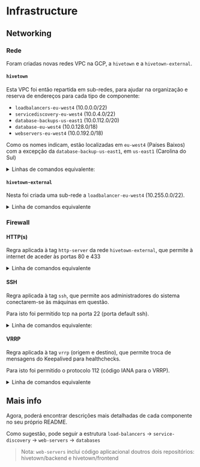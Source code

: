 # Infrastructure

## Networking

### Rede
Foram criadas novas redes VPC na GCP, a `hivetown` e a `hivetown-external`.

#### `hivetown`
Esta VPC foi então repartida em sub-redes, para ajudar na organização e reserva de endereços para cada tipo de componente:
- `loadbalancers-eu-west4` (10.0.0.0/22)
- `servicediscovery-eu-west4` (10.0.4.0/22)
- `database-backups-us-east1` (10.0.112.0/20)
- `database-eu-west4` (10.0.128.0/18)
- `webservers-eu-west4` (10.0.192.0/18)

Como os nomes indicam, estão localizadas em `eu-west4` (Países Baixos) com a excepção da `database-backup-us-east1`, em `us-east1` (Carolina do Sul)

<details>
<summary>Linhas de comandos equivalente:</summary>

```bash
gcloud compute networks create hvt --project=hivetown --description=Hivetown\ Network --subnet-mode=custom --mtu=1460 --bgp-routing-mode=regional

gcloud compute networks subnets create external-eu-west4 --project=hivetown --description=Tr\áfego\ \(HTTP\(s\)\)\ da\ Internet\ para\ os\ \*load\ balancers\* --range=10.0.0.0/21 --stack-type=IPV4_ONLY --network=hvt --region=europe-west4

gcloud compute networks subnets create loadbalancer-vrrp-eu-west4 --project=hivetown --description=Tr\áfego\ \(VRRP\)\ entre\ \*load\ balancers\* --range=10.0.8.0/21 --stack-type=IPV4_ONLY --network=hvt --region=europe-west4 --enable-private-ip-google-access

gcloud compute networks subnets create database-vrrp-replication-eu-west4 --project=hivetown --description=Tr\áfego\ \(VRRP\ e\ Replica\ç\ão\)\ entre\ \*databases\* --range=10.0.16.0/21 --stack-type=IPV4_ONLY --network=hvt --region=europe-west4 --enable-private-ip-google-access

gcloud compute networks subnets create loadbalancer-servicediscovery-eu-west4 --project=hivetown --description=Tr\áfego\ \(\?\?\?\)\ dos\ \*load\ balancers\*\ para\ \*service\ discovery\* --range=10.0.32.0/20 --stack-type=IPV4_ONLY --network=hvt --region=europe-west4

gcloud compute networks subnets create webserver-servicediscovery-eu-west4 --project=hivetown --description=Tr\áfego\ \(\?\?\?\)\ dos\ \*web\ servers\*\ para\ \*service\ discovery\* --range=10.0.64.0/19 --stack-type=IPV4_ONLY --network=hvt --region=europe-west4

gcloud compute networks subnets create loadbalancer-webserver-eu-west4 --project=hivetown --description=Tr\áfego\ \(HTTP\)\ dos\ \*load\ balancers\*\ para\ os\ \*web\ servers\* --range=10.0.96.0/19 --stack-type=IPV4_ONLY --network=hvt --region=europe-west4

gcloud compute networks subnets create webserver-database-eu-west4 --project=hivetown --description=Tr\áfego\ \(\?\?\?\)\ dos\ \*web\ servers\*\ para\ \*databases\* --range=10.0.128.0/19 --stack-type=IPV4_ONLY --network=hvt --region=europe-west4

gcloud compute networks subnets create database-backup-eu-west4 --project=hivetown --description=Tr\áfego\ \(\?\?\?\)\ entre\ \*databases\*\ e\ \[\*database\ backups\*\] --range=10.0.160.0/21 --stack-type=IPV4_ONLY --network=hvt --region=europe-west4

gcloud compute networks subnets create database-backup-us-east1 --project=hivetown --description=Tr\áfego\ \(\?\?\?\)\ entre\ \[\*databases\*\]\ e\ \*database\ backups\* --range=10.1.160.0/21 --stack-type=IPV4_ONLY --network=hvt --region=us-east1

```
</details>

#### `hivetown-external`
Nesta foi criada uma sub-rede a `loadbalancer-eu-west4` (10.255.0.0/22).

<details>
<summary>Linha de comandos equivalente</summary>

```bash
gcloud compute networks create hivetown-external --project=hivetown --description=External\ Interface\ for\ Hivetown --subnet-mode=custom --mtu=1460 --bgp-routing-mode=regional

gcloud compute networks subnets create loadbalancer-eu-west4 --project=hivetown --description=Load\ balancer\ external\ subnet --range=10.255.0.0/22 --stack-type=IPV4_ONLY --network=hivetown-external --region=europe-west4
```
</details>

### Firewall

#### HTTP(s)
Regra aplicada à tag `http-server` da rede `hivetown-external`, que permite à internet de aceder às portas 80 e 433

<details>
<summary>Linha de comandos equivalente</summary>

```bash
gcloud compute --project=hivetown firewall-rules create hivetown-external-allow-http --direction=INGRESS --priority=1000 --network=hivetown-external --action=ALLOW --rules=tcp:80,tcp:433 --source-ranges=0.0.0.0/0 --target-tags=http-server
```
</details>

#### SSH
Regra aplicada à tag `ssh`, que permite aos administradores do sistema conectarem-se às máquinas em questão.

Para isto foi permitido tcp na porta 22 (porta default ssh).

<details>
<summary>Linha de comandos equivalente:</summary>

```bash
gcloud compute --project=hivetown firewall-rules create hvt-ssh --description="Permitir SSH" --direction=INGRESS --priority=1000 --network=hvt --action=ALLOW --rules=tcp:22 --source-ranges=35.235.240.0/20 --target-tags=ssh
```
</details>

#### VRRP
Regra aplicada à tag `vrrp` (origem e destino), que permite troca de mensagens do Keepalived para healthchecks.

Para isto foi permitido o protocolo 112 (código IANA para o VRRP).

<details>
<summary>Linha de comandos equivalente</summary>

```bash
gcloud compute --project=hivetown firewall-rules create hvt-vrrp --description="Permitir VRRP" --direction=INGRESS --priority=1000 --network=hvt --action=ALLOW --rules=112 --source-tags=vrrp --target-tags=vrrp
```
</details>

## Mais info
Agora, poderá encontrar descrições mais detalhadas de cada componente no seu próprio README.

Como sugestão, pode seguir a estrutura `load-balancers` -> `service-discovery` -> `web-servers` -> `databases`
> Nota: `web-servers` inclui código aplicacional doutros dois repositórios: hivetown/backend e hivetown/frontend
